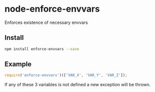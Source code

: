 # node-enforce-envvars

Enforces existence of necessary envvars

## Install

```bash
npm install enforce-envvars --save
```

## Example

```js
require('enforce-envvars')(['VAR_X', 'VAR_Y', 'VAR_Z']);
```

If any of these 3 variables is not defined a new exception will be thrown.
